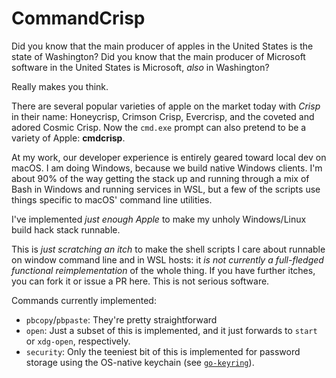 # CommandCrisp

Did you know that the main producer of apples in the United States is the state of Washington? Did you know that the main producer of Microsoft software in the United States is Microsoft, _also_ in Washington?

Really makes you think.

There are several popular varieties of apple on the market today with _Crisp_ in their name: Honeycrisp, Crimson Crisp, Evercrisp, and the coveted and adored Cosmic Crisp. Now the `cmd.exe` prompt can also pretend to be a variety of Apple: **cmdcrisp**.

At my work, our developer experience is entirely geared toward local dev on macOS. I am doing Windows, because we build native Windows clients. I'm about 90% of the way getting the stack up and running through a mix of Bash in Windows and running services in WSL, but a few of the scripts use things specific to macOS' command line utilities.

I've implemented _just enough Apple_ to make my unholy Windows/Linux build hack stack runnable.

This is _just scratching an itch_ to make the shell scripts I care about runnable on window command line and in WSL hosts: it _is not currently a full-fledged functional reimplementation_ of the whole thing. If you have further itches, you can fork it or issue a PR here. This is not serious software.

Commands currently implemented:

- `pbcopy`/`pbpaste`: They're pretty straightforward
- `open`: Just a subset of this is implemented, and it just forwards to `start` or `xdg-open`, respectively.
- `security`: Only the teeniest bit of this is implemented for password storage using the OS-native keychain (see [`go-keyring`](https://github.com/zalando/go-keyring)).
